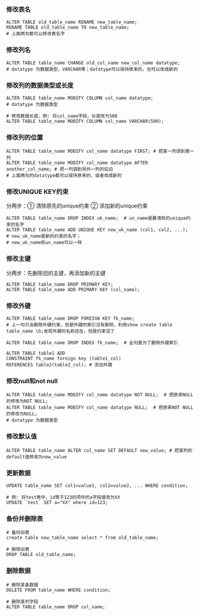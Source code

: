 ### 修改表名
```mysql
ALTER TABLE old_table_name RENAME new_table_name;
RENAME TABLE old_table_name TO new_table_name;
# 上面两句都可以修改表名字
```

### 修改列名
```mysql
ALTER TABLE table_name CHANGE old_col_name new_col_name datatype; 
# datatype 为数据类型，VARCHAR等；datatype可以保持原来的，也可以改成新的
```

### 修改列的数据类型或长度
```mysql
ALTER TABLE table_name MODIFY COLUMN col_name datatype;
# datatype 为数据类型

# 修改数据长度，例: 将col_name字段，长度改为500
ALTER TABLE table_name MODIFY COLUMN col_name VARCHAR(500); 
```

### 修改列的位置
```mysql
ALTER TABLE table_name MODIFY col_name datatype FIRST; # 把某一列调到第一列
ALTER TABLE table_name MODIFY col_name datatype AFTER another_col_name; # 把一列调到另外一列的后边
# 上面两句的datatype都可以保持原来的，或者改成新的
```

### 修改UNIQUE KEY约束
分两步：① 清除原先的unique约束  ② 添加新的unique约束

```mysql
ALTER TABLE table_name DROP INDEX uk_name;  # un_name是要清除的unique约束的名字
ALTER TABLE table_name ADD UNIQUE KEY new_uk_name (col1, col2, ...);   # new_uk_name是新的约束的名字；
# new_uk_name和un_name可以一样
```
### 修改主键
分两步：先删除旧的主键，再添加新的主键

```mysql
ALTER TABLE table_name DROP PRIMARY KEY;
ALTER TABLE table_name ADD PRIMARY KEY (col_name);
```

### 修改外键
```mysql
ALTER TABLE table_name DROP FOREIGN KEY fk_name; 
# 上一句只会删除外键约束，但是外键的索引没有删除，利用show create table table_name \G;发现外键的名称还在，但是约束没了

ALTER TABLE table_name DROP INDEX fk_name;  # 此句是为了删除外键索引

ALTER TABLE table1 ADD 
CONSTRAINT fk_name foreign key (table1_col) 
REFERENCES table2(table2_col); # 添加外键
```

### 修改null和not null

```mysql
ALTER TABLE table_name MODIFY col_name datatype NOT NULL;  # 把原来NULL的修改为NOT NULL;
ALTER TABLE table_name MODIFY col_name datatype NULL;  # 把原来NOT NULL的修改为NULL;
# datatype 为数据类型
```

### 修改默认值

```mysql
ALTER TABLE table_name ALTER col_name SET DEFAULT new_value; # 把某列的default值修改为new_value
```

### 更新数据

```mysql
UPDATE table_name SET col1=value1, col2=value2, ... WHERE condition;

# 例: 将test表中，id等于123的项中的a字段值改为XX
UPDATE `test` SET a="XX" where id=123;
```

### 备份并删除表
```mysql
# 备份旧表
create table new_table_name select * from old_table_name;

# 删除旧表
DROP TABLE old_table_name;
```

### 删除数据
```mysql
# 删除某条数据
DELETE FROM table_name WHERE condition; 

# 删除某列字段
ALTER TABLE table_name DROP col_name; 
```
